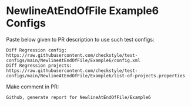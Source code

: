 # NewlineAtEndOfFile Example6 Configs
Paste below given to PR description to use such test configs:
```
Diff Regression config: https://raw.githubusercontent.com/checkstyle/test-configs/main/NewlineAtEndOfFile/Example6/config.xml
Diff Regression projects: https://raw.githubusercontent.com/checkstyle/test-configs/main/NewlineAtEndOfFile/Example6/list-of-projects.properties
```
Make comment in PR:
```
Github, generate report for NewlineAtEndOfFile/Example6
```
